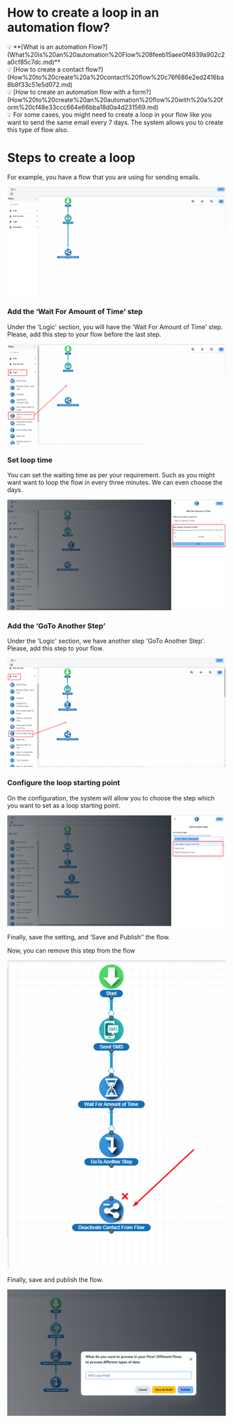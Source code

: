# How to create a loop in an automation flow?

<aside>
💡 **[What is an automation Flow?](What%20is%20an%20automation%20Flow%208feeb15aee0f4939a902c2a0cf85c7dc.md)**

</aside>

<aside>
💡 [How to create a contact flow?](How%20to%20create%20a%20contact%20flow%20c76f686e2ed2416ba8b8f33c51e5d072.md)

</aside>

 

<aside>
💡 [How to create an automation flow with a form?](How%20to%20create%20an%20automation%20flow%20with%20a%20form%20cf48e33ccc664e66bba18d0a4d231569.md)

</aside>

<aside>
💡 For some cases, you might need to create a loop in your flow like you want to send the same email every 7 days. The system allows you to create this type of flow also.

</aside>

# Steps to create a loop

For example, you have a flow that you are using for sending emails.

![Untitled](How%20to%20create%20a%20loop%20in%20an%20automation%20flow%200ea4f449c5c9424aade3bd2f4d963441/Untitled.png)

### Add the ‘Wait For Amount of Time’ step

Under the 'Logic' section, you will have the 'Wait For Amount of Time' step. Please, add this step to your flow before the last step.

![Untitled](How%20to%20create%20a%20loop%20in%20an%20automation%20flow%200ea4f449c5c9424aade3bd2f4d963441/Untitled%201.png)

### Set loop time

You can set the waiting time as per your requirement. Such as you might want want to loop the flow in every three minutes. We can even choose the days.

![Untitled](How%20to%20create%20a%20loop%20in%20an%20automation%20flow%200ea4f449c5c9424aade3bd2f4d963441/Untitled%202.png)

### Add the ‘GoTo Another Step’

Under the 'Logic' section, we have another step 'GoTo Another Step'. Please, add this step to your flow.

![Untitled](How%20to%20create%20a%20loop%20in%20an%20automation%20flow%200ea4f449c5c9424aade3bd2f4d963441/Untitled%203.png)

### Configure the loop starting point

On the configuration, the system will allow you to choose the step which you want to set as a loop starting point.

![Untitled](How%20to%20create%20a%20loop%20in%20an%20automation%20flow%200ea4f449c5c9424aade3bd2f4d963441/Untitled%204.png)

Finally, save the setting, and ‘Save and Publish’’ the flow.

Now, you can remove this step from the flow

![Untitled](How%20to%20create%20a%20loop%20in%20an%20automation%20flow%200ea4f449c5c9424aade3bd2f4d963441/Untitled%205.png)

Finally, save and publish the flow.

![Untitled](How%20to%20create%20a%20loop%20in%20an%20automation%20flow%200ea4f449c5c9424aade3bd2f4d963441/Untitled%206.png)